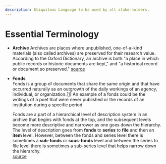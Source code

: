 ```yaml
---
description: Ubiquitous Language to be used by all stake-holders.
---
```


# Essential Terminology

* **Archive** Archives are places where unpublished, one-of-a-kind materials \(also called archives\) are preserved for their research value. According to the Oxford Dictionary, an archive is both "a place in which public records or historic documents are kept," and "a historical record or document so preserved."  [source](https://aabc.ca/media/6069/manualforsmallarchives.pdf)
* **Fonds**   
  Fonds is a group of documents that share the same origin and that have occurred naturally as an outgrowth of the daily workings of an agency, individual, or organization.[\[1\]](https://en.wikipedia.org/wiki/Fonds#cite_note-1) An example of a fonds could be the writings of a poet that were never published or the records of an institution during a specific period.

  Fonds are a part of a hierarchical level of description system in an archive that begins with fonds at the top, and the subsequent levels become more descriptive and narrower as one goes down the hierarchy. The level of description goes from **fonds** to **series** to **file** and then an **item** level. However, between the fonds and series level there is sometimes a **sub-fonds** or **sous-fonds** level and between the series to file level there is sometimes a sub-series level that helps narrow down the hierarchy.  
  [source](https://en.wikipedia.org/wiki/Fonds)

